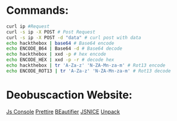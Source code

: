 # Commands:
```sh
curl ip #Request
curl -s ip -X POST # Post Request
curl -s ip -X POST -d "data" # curl post with data
echo hackthebox | base64 # Base64 encode
echo ENCODE_B64 | Base64 -d # Base64 decode
echo hackthebox | xxd -p # hex encode
echo ENCODE_HEX | xxd -p -r # decode hex
echo hackthebox | tr 'A-Za-z' 'N-ZA-Mn-za-m' # Rot13 encode
echo ENCODE_ROT13 | tr 'A-Za-z' 'N-ZA-Mn-za-m' # Rot13 decode

```
# Deobuscaction Website:
[Js Console](https://jsconsole.com/)
[Prettire](http://www.jsnice.org/)
[BEautifier](https://beautifier.io/)
[JSNICE](https://prettier.io/playground/)
[Unpack](https://matthewfl.com/unPacker.html)
